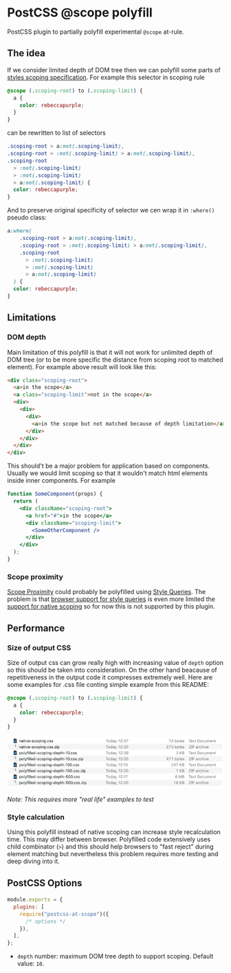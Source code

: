 # PostCSS @scope polyfill

PostCSS plugin to partially polyfill experimental `@scope` at-rule.

## The idea

If we consider limited depth of DOM tree then we can polyfill some parts of [styles scoping specification](https://link-url-here.org). For example this selector in scoping rule

```css
@scope (.scoping-root) to (.scoping-limit) {
  a {
    color: rebeccapurple;
  }
}
```

can be rewritten to list of selectors

```css
.scoping-root > a:not(.scoping-limit),
.scoping-root > :not(.scoping-limit) > a:not(.scoping-limit),
.scoping-root
  > :not(.scoping-limit)
  > :not(.scoping-limit)
  > a:not(.scoping-limit) {
  color: rebeccapurple;
}
```

And to preserve original specificity of selector we cen wrap it in `:where()` pseudo class:

```css
a:where(
    .scoping-root > a:not(.scoping-limit),
    .scoping-root > :not(.scoping-limit) > a:not(.scoping-limit),
    .scoping-root
      > :not(.scoping-limit)
      > :not(.scoping-limit)
      > a:not(.scoping-limit)
  ) {
  color: rebeccapurple;
}
```

## Limitations

### DOM depth

Main limitation of this polyfill is that it will not work for unlimited depth of DOM tree (or to be more specific the distance from scoping root to matched element). For example above result will look like this:

```html
<div class="scoping-root">
  <a>in the scope</a>
  <a class="scoping-limit">not in the scope</a>
  <div>
    <div>
      <div>
        <a>in the scope but not matched because of depth limitation</a>
      </div>
    </div>
  </div>
</div>
```

This should't be a major problem for application based on components. Usually we would limit scoping so that it wouldn't match html elements inside inner components. For example

```jsx
function SomeComponent(props) {
  return (
    <div className="scoping-root">
      <a href="#">in the scope</a>
      <div className="scoping-limit">
        <SomeOtherComponent />
      </div>
    </div>
  );
}
```

### Scope proximity

[Scope Proximity](https://drafts.csswg.org/css-cascade-6/#cascade-proximity) could probably be polyfilled using [Style Queries](https://developer.chrome.com/docs/css-ui/style-queries). The problem is that [browser support for style queries](https://caniuse.com/css-container-queries-style) is even more limited the [support for native scoping](https://caniuse.com/css-cascade-scope) so for now this is not supported by this plugin.

## Performance

### Size of output CSS

Size of output css can grow really high with increasing value of `depth` option so this should be taken into consideration. On the other hand beacause of repetitiveness in the output code it compresses extremely well. Here are some examples for .css file conting simple example from this README:

```css
@scope (.scoping-root) to (.scoping-limit) {
  a {
    color: rebeccapurple;
  }
}
```

![Impact of depth option on size of output file and level of compression](/README/compression.png)

_Note: This requires more "real life" examples to test_

### Style calculation

Using this polyfill instead of native scoping can increase style recalculation time. This may differ between browser. Polyfilled code extensively uses child combinator (`>`) and this should help browsers to "fast reject" during element matching but nevertheless this problem requires more testing and deep diving into it.

## PostCSS Options

```js
module.exports = {
  plugins: [
    require("postcss-at-scope")({
      /* options */
    }),
  ],
};
```

- `depth` number: maximum DOM tree depth to support scoping.
  Default value: `10`.
